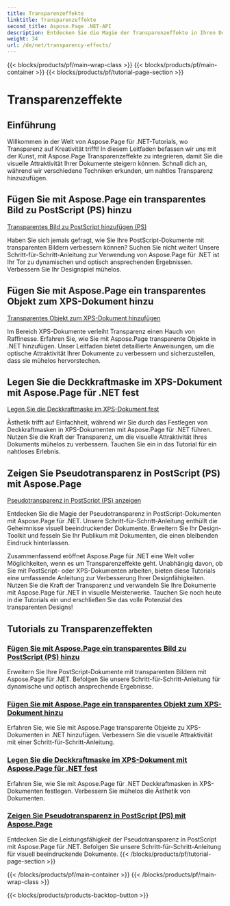 ```yaml
---
title: Transparenzeffekte
linktitle: Transparenzeffekte
second_title: Aspose.Page .NET-API
description: Entdecken Sie die Magie der Transparenzeffekte in Ihren Dokumenten mit Aspose.Page .NET. Werten Sie Ihr Design mit Schritt-für-Schritt-Anleitungen für atemberaubende visuelle Verbesserungen auf.
weight: 34
url: /de/net/transparency-effects/
---
```


{{< blocks/products/pf/main-wrap-class >}}
{{< blocks/products/pf/main-container >}}
{{< blocks/products/pf/tutorial-page-section >}}

# Transparenzeffekte


## Einführung

Willkommen in der Welt von Aspose.Page für .NET-Tutorials, wo Transparenz auf Kreativität trifft! In diesem Leitfaden befassen wir uns mit der Kunst, mit Aspose.Page Transparenzeffekte zu integrieren, damit Sie die visuelle Attraktivität Ihrer Dokumente steigern können. Schnall dich an, während wir verschiedene Techniken erkunden, um nahtlos Transparenz hinzuzufügen.

## Fügen Sie mit Aspose.Page ein transparentes Bild zu PostScript (PS) hinzu
[Transparentes Bild zu PostScript hinzufügen (PS)](./add-transparent-image-to-postscript-ps/)

Haben Sie sich jemals gefragt, wie Sie Ihre PostScript-Dokumente mit transparenten Bildern verbessern können? Suchen Sie nicht weiter! Unsere Schritt-für-Schritt-Anleitung zur Verwendung von Aspose.Page für .NET ist Ihr Tor zu dynamischen und optisch ansprechenden Ergebnissen. Verbessern Sie Ihr Designspiel mühelos.

## Fügen Sie mit Aspose.Page ein transparentes Objekt zum XPS-Dokument hinzu
[Transparentes Objekt zum XPS-Dokument hinzufügen](./add-transparent-object-to-xps-document/)

Im Bereich XPS-Dokumente verleiht Transparenz einen Hauch von Raffinesse. Erfahren Sie, wie Sie mit Aspose.Page transparente Objekte in .NET hinzufügen. Unser Leitfaden bietet detaillierte Anweisungen, um die optische Attraktivität Ihrer Dokumente zu verbessern und sicherzustellen, dass sie mühelos hervorstechen.

## Legen Sie die Deckkraftmaske im XPS-Dokument mit Aspose.Page für .NET fest
[Legen Sie die Deckkraftmaske im XPS-Dokument fest](./set-opacity-mask-in-xps-document/)

Ästhetik trifft auf Einfachheit, während wir Sie durch das Festlegen von Deckkraftmasken in XPS-Dokumenten mit Aspose.Page für .NET führen. Nutzen Sie die Kraft der Transparenz, um die visuelle Attraktivität Ihres Dokuments mühelos zu verbessern. Tauchen Sie ein in das Tutorial für ein nahtloses Erlebnis.

## Zeigen Sie Pseudotransparenz in PostScript (PS) mit Aspose.Page
[Pseudotransparenz in PostScript (PS) anzeigen](./show-pseudo-transparency-in-postscript-ps/)

Entdecken Sie die Magie der Pseudotransparenz in PostScript-Dokumenten mit Aspose.Page für .NET. Unsere Schritt-für-Schritt-Anleitung enthüllt die Geheimnisse visuell beeindruckender Dokumente. Erweitern Sie Ihr Design-Toolkit und fesseln Sie Ihr Publikum mit Dokumenten, die einen bleibenden Eindruck hinterlassen.

Zusammenfassend eröffnet Aspose.Page für .NET eine Welt voller Möglichkeiten, wenn es um Transparenzeffekte geht. Unabhängig davon, ob Sie mit PostScript- oder XPS-Dokumenten arbeiten, bieten diese Tutorials eine umfassende Anleitung zur Verbesserung Ihrer Designfähigkeiten. Nutzen Sie die Kraft der Transparenz und verwandeln Sie Ihre Dokumente mit Aspose.Page für .NET in visuelle Meisterwerke. Tauchen Sie noch heute in die Tutorials ein und erschließen Sie das volle Potenzial des transparenten Designs!
## Tutorials zu Transparenzeffekten
### [Fügen Sie mit Aspose.Page ein transparentes Bild zu PostScript (PS) hinzu](./add-transparent-image-to-postscript-ps/)
Erweitern Sie Ihre PostScript-Dokumente mit transparenten Bildern mit Aspose.Page für .NET. Befolgen Sie unsere Schritt-für-Schritt-Anleitung für dynamische und optisch ansprechende Ergebnisse.
### [Fügen Sie mit Aspose.Page ein transparentes Objekt zum XPS-Dokument hinzu](./add-transparent-object-to-xps-document/)
Erfahren Sie, wie Sie mit Aspose.Page transparente Objekte zu XPS-Dokumenten in .NET hinzufügen. Verbessern Sie die visuelle Attraktivität mit einer Schritt-für-Schritt-Anleitung.
### [Legen Sie die Deckkraftmaske im XPS-Dokument mit Aspose.Page für .NET fest](./set-opacity-mask-in-xps-document/)
Erfahren Sie, wie Sie mit Aspose.Page für .NET Deckkraftmasken in XPS-Dokumenten festlegen. Verbessern Sie mühelos die Ästhetik von Dokumenten.
### [Zeigen Sie Pseudotransparenz in PostScript (PS) mit Aspose.Page](./show-pseudo-transparency-in-postscript-ps/)
Entdecken Sie die Leistungsfähigkeit der Pseudotransparenz in PostScript mit Aspose.Page für .NET. Befolgen Sie unsere Schritt-für-Schritt-Anleitung für visuell beeindruckende Dokumente.
{{< /blocks/products/pf/tutorial-page-section >}}

{{< /blocks/products/pf/main-container >}}
{{< /blocks/products/pf/main-wrap-class >}}

{{< blocks/products/products-backtop-button >}}
